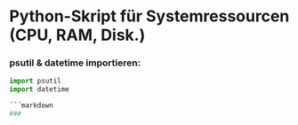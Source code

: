 # Python-Skript für Systemressourcen (CPU, RAM, Disk.)

### psutil & datetime importieren:
```python
import psutil
import datetime

´´´markdown
###